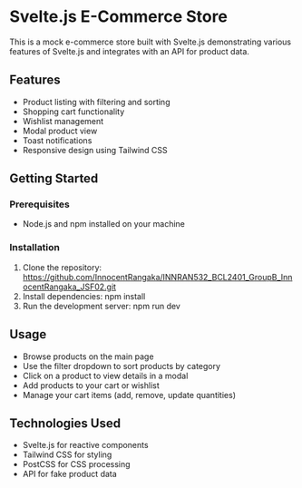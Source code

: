 # Svelte.js E-Commerce Store

This is a mock e-commerce store built with Svelte.js demonstrating various features of Svelte.js and integrates with an API for product data.

## Features

- Product listing with filtering and sorting
- Shopping cart functionality
- Wishlist management
- Modal product view
- Toast notifications
- Responsive design using Tailwind CSS

## Getting Started

### Prerequisites

- Node.js and npm installed on your machine

### Installation

1. Clone the repository: https://github.com/InnocentRangaka/INNRAN532_BCL2401_GroupB_InnocentRangaka_JSF02.git
2. Install dependencies: npm install
3. Run the development server: npm run dev


## Usage

- Browse products on the main page
- Use the filter dropdown to sort products by category
- Click on a product to view details in a modal
- Add products to your cart or wishlist
- Manage your cart items (add, remove, update quantities)

## Technologies Used

- Svelte.js for reactive components
- Tailwind CSS for styling
- PostCSS for CSS processing
- API for fake product data

